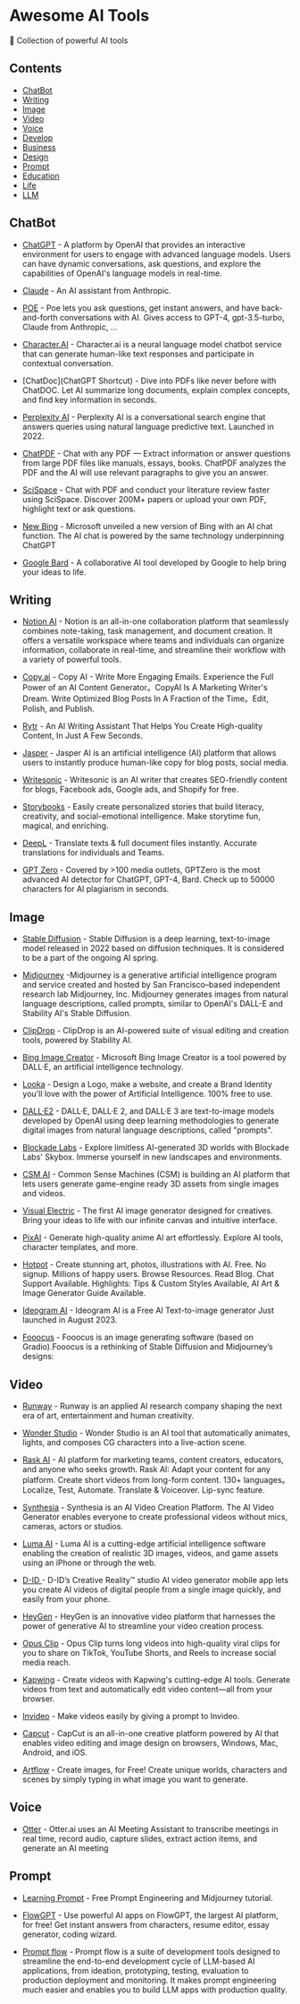 # Awesome AI Tools
🚀 Collection of powerful AI tools 

## Contents
- [ChatBot](#ChatBot)
- [Writing](#Writing)
- [Image](#Image)
- [Video](#Video)
- [Voice](#Voice)
- [Develop](#Develop)
- [Business](#Business)
- [Design](#Design)
- [Prompt](#Prompt)
- [Education](#Education)
- [Life](#Life)
- [LLM](#LLM)

## ChatBot

- [ChatGPT](https://chat.openai.com) - A platform by OpenAI that provides an interactive environment for users to engage with advanced language models. Users can have dynamic conversations, ask questions, and explore the capabilities of OpenAI's language models in real-time.

- [Claude](https://claude.ai) - An AI assistant from Anthropic.

- [POE](https://poe.com) - Poe lets you ask questions, get instant answers, and have back-and-forth conversations with AI. Gives access to GPT-4, gpt-3.5-turbo, Claude from Anthropic, ...

- [Character.AI]() - Character.ai is a neural language model chatbot service that can generate human-like text responses and participate in contextual conversation.

- [ChatDoc](ChatGPT Shortcut) - Dive into PDFs like never before with ChatDOC. Let AI summarize long documents, explain complex concepts, and find key information in seconds.

- [Perplexity AI](https://www.perplexity.ai/) - Perplexity AI is a conversational search engine that answers queries using natural language predictive text. Launched in 2022.

- [ChatPDF](https://www.chatpdf.com/) -  Chat with any PDF — Extract information or answer questions from large PDF files like manuals, essays, books. ChatPDF analyzes the PDF and the AI will use relevant paragraphs to give you an answer. 

- [SciSpace](https://typeset.io/) - Chat with PDF and conduct your literature review faster using SciSpace. Discover 200M+ papers or upload your own PDF, highlight text or ask questions.



- [New Bing](https://www.bing.com/) - Microsoft unveiled a new version of Bing with an AI chat function. The AI chat is powered by the same technology underpinning ChatGPT

- [Google Bard](https://bard.google.com/) - A collaborative AI tool developed by Google to help bring your ideas to life.

## Writing

- [Notion AI](https://www.notion.so) - Notion is an all-in-one collaboration platform that seamlessly combines note-taking, task management, and document creation. It offers a versatile workspace where teams and individuals can organize information, collaborate in real-time, and streamline their workflow with a variety of powerful tools.

- [Copy.ai](https://www.copy.ai) - Copy AI - Write More Engaging Emails. Experience the Full Power of an AI Content Generator。CopyAI Is A Marketing Writer's Dream. Write Optimized Blog Posts In A Fraction of the Time。Edit, Polish, and Publish.

- [Rytr](https://www.rytr.me) - An AI Writing Assistant That Helps You Create High-quality Content, In Just A Few Seconds.

- [Jasper](https://www.jasper.ai) - Jasper AI is an artificial intelligence (AI) platform that allows users to instantly produce human-like copy for blog posts, social media.

- [Writesonic](https://writesonic.com/) - Writesonic is an AI writer that creates SEO-friendly content for blogs, Facebook ads, Google ads, and Shopify for free.

- [Storybooks](https://www.storybooks.app/) - Easily create personalized stories that build literacy, creativity, and social-emotional intelligence. Make storytime fun, magical, and enriching.

- [DeepL](https://www.deepl.com/) - Translate texts & full document files instantly. Accurate translations for individuals and Teams.

- [GPT Zero](https://gptzero.me/) - Covered by >100 media outlets, GPTZero is the most advanced AI detector for ChatGPT, GPT-4, Bard. Check up to 50000 characters for AI plagiarism in seconds.

## Image

- [Stable Diffusion](https://stability.ai/) - Stable Diffusion is a deep learning, text-to-image model released in 2022 based on diffusion techniques. It is considered to be a part of the ongoing AI spring.

- [Midjourney](https://www.midjourney.com/) -Midjourney is a generative artificial intelligence program and service created and hosted by San Francisco–based independent research lab Midjourney, Inc. Midjourney generates images from natural language descriptions, called prompts, similar to OpenAI's DALL-E and Stability AI's Stable Diffusion.

- [ClipDrop](https://clipdrop.co/) - ClipDrop is an AI-powered suite of visual editing and creation tools, powered by Stability AI.

- [Bing Image Creator](https://www.bing.com/images/create) - 
Microsoft Bing Image Creator is a tool powered by DALL·E, an artificial intelligence technology.

- [Looka](https://looka.com/) - Design a Logo, make a website, and create a Brand Identity you'll love with the power of Artificial Intelligence. 100% free to use.

- [DALL·E2](https://openai.com/dall-e-2) - DALL·E, DALL·E 2, and DALL·E 3 are text-to-image models developed by OpenAI using deep learning methodologies to generate digital images from natural language descriptions, called "prompts".

- [Blockade Labs](https://www.blockadelabs.com/) - Explore limitless AI-generated 3D worlds with Blockade Labs' Skybox. Immerse yourself in new landscapes and environments.

- [CSM AI](https://www.csm.ai/) - Common Sense Machines (CSM) is building an AI platform that lets users generate game-engine ready 3D assets from single images and videos.

- [Visual Electric](https://visualelectric.com/) - The first AI image generator designed for creatives. Bring your ideas to life with our infinite canvas and intuitive interface.

- [PixAI](https://pixai.art/) - Generate high-quality anime AI art effortlessly. Explore AI tools, character templates, and more.

- [Hotpot](https://hotpot.ai/) - Create stunning art, photos, illustrations with AI. Free. No signup. Millions of happy users. Browse Resources. Read Blog. Chat Support Available. Highlights: Tips & Custom Styles Available, AI Art & Image Generator Guide Available.

- [Ideogram AI](https://ideogram.ai/) - Ideogram AI is a Free AI Text-to-image generator Just launched in August 2023.

- [Fooocus](https://github.com/lllyasviel/Fooocus) - Fooocus is an image generating software (based on Gradio).Fooocus is a rethinking of Stable Diffusion and Midjourney’s designs:

## Video

- [Runway](https://runwayml.com/) - Runway is an applied AI research company shaping the next era of art, entertainment and human creativity.

- [Wonder Studio](https://wonderdynamics.com/) - Wonder Studio is an AI tool that automatically animates, lights, and composes CG characters into a live-action scene.

- [Rask AI](https://www.rask.ai/) - AI platform for marketing teams, content creators, educators, and anyone who seeks growth. Rask AI: Adapt your content for any platform. Create short videos from long-form content. 130+ languages。Localize, Test, Automate. Translate & Voiceover. Lip-sync feature.

- [Synthesia](https://www.synthesia.io/) - Synthesia is an AI Video Creation Platform. The AI Video Generator enables everyone to create professional videos without mics, cameras, actors or studios.
- [Luma AI](https://lumalabs.ai/) - Luma AI is a cutting-edge artificial intelligence software enabling the creation of realistic 3D images, videos, and game assets using an iPhone or through the web.

- [D-ID ](https://www.d-id.com/) - D-ID’s Creative Reality™ studio AI video generator mobile app lets you create AI videos of digital people from a single image quickly, and easily from your phone. 

- [HeyGen](https://www.heygen.com/) - HeyGen is an innovative video platform that harnesses the power of generative AI to streamline your video creation process.

- [Opus Clip](https://www.opus.pro/) - Opus Clip turns long videos into high-quality viral clips for you to share on TikTok, YouTube Shorts, and Reels to increase social media reach.

- [Kapwing](https://www.kapwing.com/ai) - Create videos with Kapwing's cutting-edge AI tools. Generate videos from text and automatically edit video content—all from your browser.

- [Invideo](https://invideo.io/) - Make videos easily by giving a prompt to Invideo.

- [Capcut](https://www.capcut.com/) - CapCut is an all-in-one creative platform powered by AI that enables video editing and image design on browsers, Windows, Mac, Android, and iOS.

- [Artflow](https://app.artflow.ai/) - Create images, for Free! Create unique worlds, characters and scenes by simply typing in what image you want to generate.

## Voice

- [Otter](https://otter.ai) - Otter.ai uses an AI Meeting Assistant to transcribe meetings in real time, record audio, capture slides, extract action items, and generate an AI meeting 


## Prompt

- [Learning Prompt](https://learningprompt.wiki/) - Free Prompt Engineering and Midjourney tutorial.

- [FlowGPT](https://flowgpt.com/) - Use powerful AI apps on FlowGPT, the largest AI platform, for free! Get instant answers from characters, resume editor, essay generator, coding wizard.

- [Prompt flow](https://github.com/microsoft/promptflow) - Prompt flow is a suite of development tools designed to streamline the end-to-end development cycle of LLM-based AI applications, from ideation, prototyping, testing, evaluation to production deployment and monitoring. It makes prompt engineering much easier and enables you to build LLM apps with production quality.

